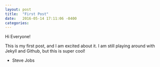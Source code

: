 ```yaml
---
layout: post
title:  "First Post"
date:   2016-05-14 17:11:06 -0400
categories: 
---
```

Hi Everyone!

This is my first post, and I am excited about it. I am still playing around with Jekyll and Github, but this is super cool!

- Steve Jobs

